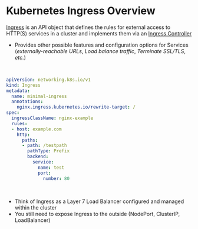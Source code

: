 # Kubernetes Ingress Overview

[Ingress](https://kubernetes.io/docs/concepts/services-networking/ingress/) is an API object that defines the rules for external access to HTTP(S) services in a cluster and implements them via an [Ingress Controller](https://github.com/JonmarCorpuz/knowledgeDump/blob/main/Kubernetes/Objects/Ingress/Ingress%20Controller.md)

* Provides other possible features and configuration options for Services (*externally-reachable URLs*, *Load balance traffic*, *Terminate SSL/TLS*, *etc.*)

<br>
 
```YAML
apiVersion: networking.k8s.io/v1
kind: Ingress
metadata:
  name: minimal-ingress
  annotations:
    nginx.ingress.kubernetes.io/rewrite-target: /
spec:
  ingressClassName: nginx-example
  rules:
  - host: example.com
    http:
      paths:
      - path: /testpath
        pathType: Prefix
        backend:
          service:
            name: test
            port:
              number: 80
```

<br>

* Think of Ingress as a Layer 7 Load Balancer configured and managed within the cluster
* You still need to expose Ingress to the outside (NodePort, ClusterIP, LoadBalancer)
